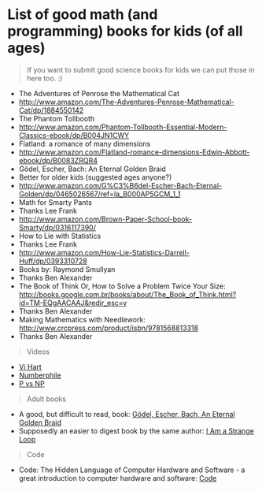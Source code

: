 List of good math (and programming) books for kids (of all ages)
===============

> If you want to submit good science books for kids we can put those in here too. :)

* The Adventures of Penrose the Mathematical Cat
 * http://www.amazon.com/The-Adventures-Penrose-Mathematical-Cat/dp/1884550142
* The Phantom Tollbooth
 * http://www.amazon.com/Phantom-Tollbooth-Essential-Modern-Classics-ebook/dp/B004JN1CWY
* Flatland: a romance of many dimensions
 * http://www.amazon.com/Flatland-romance-dimensions-Edwin-Abbott-ebook/dp/B0083ZRQR4  
* Gödel, Escher, Bach: An Eternal Golden Braid 
 * Better for older kids (suggested ages anyone?)
 * http://www.amazon.com/G%C3%B6del-Escher-Bach-Eternal-Golden/dp/0465026567/ref=la_B000AP5GCM_1_1
* Math for Smarty Pants
 * Thanks Lee Frank
 * http://www.amazon.com/Brown-Paper-School-book-Smarty/dp/0316117390/
* How to Lie with Statistics
 * Thanks Lee Frank
 * http://www.amazon.com/How-Lie-Statistics-Darrell-Huff/dp/0393310728
* Books by: Raymond Smullyan
 * Thanks Ben Alexander
* The Book of Think Or, How to Solve a Problem Twice Your Size: http://books.google.com.br/books/about/The_Book_of_Think.html?id=TM-EQgAACAAJ&redir_esc=y
 * Thanks Ben Alexander
* Making Mathematics with Needlework: http://www.crcpress.com/product/isbn/9781568813318
 * Thanks Ben Alexander
 
> Videos
* [Vi Hart](https://www.youtube.com/user/Vihart)
* [Numberphile](http://www.numberphile.com)
* [P vs NP](https://www.youtube.com/watch?v=YX40hbAHx3s)

> Adult books
* A good, but difficult to read, book: [Gödel, Escher, Bach, An Eternal Golden Braid](https://www.amazon.com/Gödel-Escher-Bach-Eternal-Golden/dp/0465026567)
* Supposedly an easier to digest book by the same author: [I Am a Strange Loop](www.amazon.com/Am-Strange-Loop-Douglas-Hofstadter/dp/0465030793/ref=pd_sbs_14_img_1)

> Code
* Code: The Hidden Language of Computer Hardware and Software - a great introduction to computer hardware and software: [Code](www.amazon.com/Code-Language-Computer-Hardware-Software/dp/0735611319/ref=pd_sbs_14_t_0) 
